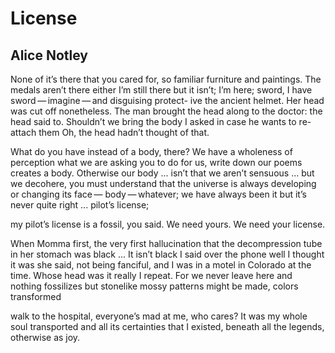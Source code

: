 # License
## Alice Notley
None of it’s there that you cared for, so familiar
furniture and paintings. The medals aren’t there either
I’m still there but it isn’t; I’m here; sword,
I have sword — imagine — and disguising protect-
ive the ancient helmet. Her head was cut off
nonetheless. The man brought the head along
to the doctor: the head said to. Shouldn’t we
bring the body I asked in case he wants to re-
attach them Oh, the head hadn’t thought of that.

What do you have instead of a body, there?
We have a wholeness of perception what we are
asking you to do for us, write down our poems
creates a body. Otherwise our body ... isn’t
that we aren’t sensuous ... but we decohere,
you must understand that the universe
is always developing or changing its face —
body — whatever; we have always been it
but it’s never quite right ... pilot’s license;

my pilot’s license is a fossil, you said. We
need yours. We need your license.

When Momma first, the very first hallucination
that the decompression tube in her stomach was black ...
It isn’t black I said over the phone well I thought
it was she said, not being fanciful, and I
was in a motel in Colorado at the time. Whose head
was it really I repeat. For we never leave here
and nothing fossilizes but stonelike mossy
patterns might be made, colors transformed

walk to the hospital, everyone’s mad at me, who cares?
It was my whole soul transported and all its certainties
that I existed, beneath all the legends, otherwise
as joy.
